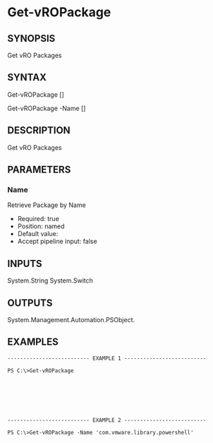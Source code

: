 # Get-vROPackage

## SYNOPSIS
    
Get vRO Packages

## SYNTAX
 Get-vROPackage [<CommonParameters>] Get-vROPackage -Name <String> [<CommonParameters>]    

## DESCRIPTION

Get vRO Packages

## PARAMETERS


### Name

Retrieve Package by Name

* Required: true
* Position: named
* Default value: 
* Accept pipeline input: false

## INPUTS

System.String
System.Switch

## OUTPUTS

System.Management.Automation.PSObject.

## EXAMPLES
```
-------------------------- EXAMPLE 1 --------------------------

PS C:\>Get-vROPackage







-------------------------- EXAMPLE 2 --------------------------

PS C:\>Get-vROPackage -Name 'com.vmware.library.powershell'
```

